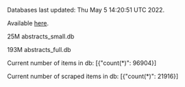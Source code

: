 Databases last updated: Thu May  5 14:20:51 UTC 2022. 

Available [here](https://github.com/cbeauhilton/ash-db/releases).


25M	abstracts_small.db

193M	abstracts_full.db

Current number of items in db:
[{"count(*)": 96904}]

Current number of scraped items in db:
[{"count(*)": 21916}]

